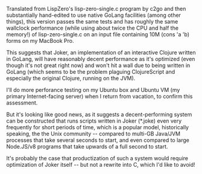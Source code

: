 Translated from LispZero's lisp-zero-single.c program by c2go and then
substantially hand-edited to use native GoLang facilities (among other
things), this version passes the same tests and has roughly the same
wallclock performance (while using about twice the CPU and half the
memory!) of lisp-zero-single.c on an input file containing 10M (cons
'a 'b) forms on my MacBook Pro.

This suggests that Joker, an implementation of an interactive Clojure
written in GoLang, will have reasonably decent performance as it's
optimized (even though it's not great right now) and won't hit a wall
due to being written in GoLang (which seems to be the problem plaguing
ClojureScript and especially the original Clojure, running on the
JVM).

I'll do more perforance testing on my Ubuntu box and Ubuntu VM (my
primary Internet-facing server) when I return from vacation, to
confirm this assessment.

But it's looking like good news, as it suggests a decent-performing
system can be constructed that runs scripts written in Joker (*.joke)
even very frequently for short periods of time, which is a popular
model, historically speaking, the the Unix community -- compared to
multi-GB Java/JVM processes that take several seconds to start, and
even compared to large Node.JS/v8 programs that take upwards of a full
second to start.

It's probably the case that productization of such a system would
require optimization of Joker itself -- but not a rewrite into C,
which I'd like to avoid!
